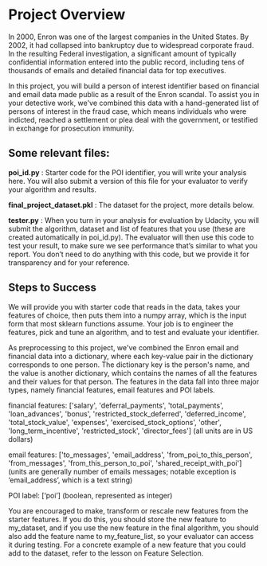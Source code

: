 # Project Overview

In 2000, Enron was one of the largest companies in the United States. By 2002, it had collapsed into bankruptcy due to widespread corporate fraud. In the resulting Federal investigation, a significant amount of typically confidential information entered into the public record, including tens of thousands of emails and detailed financial data for top executives. 

In this project, you will build a person of interest identifier based on financial and email data made public as a result of the Enron scandal. To assist you in your detective work, we've combined this data with a hand-generated list of persons of interest in the fraud case, which means individuals who were indicted, reached a settlement or plea deal with the government, or testified in exchange for prosecution immunity.

## Some relevant files: 

**poi_id.py** : Starter code for the POI identifier, you will write your analysis here. You will also submit a version of this file for your evaluator to verify your algorithm and results. 

**final_project_dataset.pkl** : The dataset for the project, more details below. 

**tester.py** : When you turn in your analysis for evaluation by Udacity, you will submit the algorithm, dataset and list of features that you use (these are created automatically in poi_id.py). The evaluator will then use this code to test your result, to make sure we see performance that’s similar to what you report. You don’t need to do anything with this code, but we provide it for transparency and for your reference. 

## Steps to Success

We will provide you with starter code that reads in the data, takes your features of choice, then puts them into a numpy array, which is the input form that most sklearn functions assume. Your job is to engineer the features, pick and tune an algorithm, and to test and evaluate your identifier. 

As preprocessing to this project, we've combined the Enron email and financial data into a dictionary, where each key-value pair in the dictionary corresponds to one person. The dictionary key is the person's name, and the value is another dictionary, which contains the names of all the features and their values for that person. The features in the data fall into three major types, namely financial features, email features and POI labels.

financial features: ['salary', 'deferral_payments', 'total_payments', 'loan_advances', 'bonus', 'restricted_stock_deferred', 'deferred_income', 'total_stock_value', 'expenses', 'exercised_stock_options', 'other', 'long_term_incentive', 'restricted_stock', 'director_fees'] (all units are in US dollars)

email features: ['to_messages', 'email_address', 'from_poi_to_this_person', 'from_messages', 'from_this_person_to_poi', 'shared_receipt_with_poi'] (units are generally number of emails messages; notable exception is ‘email_address’, which is a text string)

POI label: [‘poi’] (boolean, represented as integer)

You are encouraged to make, transform or rescale new features from the starter features. If you do this, you should store the new feature to my_dataset, and if you use the new feature in the final algorithm, you should also add the feature name to my_feature_list, so your evaluator can access it during testing. For a concrete example of a new feature that you could add to the dataset, refer to the lesson on Feature Selection.
